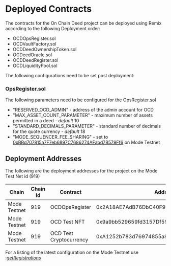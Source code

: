 # Deployed Contracts

The contracts for the On Chain Deed project can be deployed using Remix according to the following Deployment order:
- OCDOpsRegister.sol
- OCDVaultFactory.sol 
- OCDDeedOwnershipToken.sol
- OCDeedOracle.sol
- OCDDeedRegister.sol
- OCDLiquidityPool.sol

The following configurations need to be set post deployment:
### OpsRegister.sol 
The following parameters need to be configured for the OpsRegister.sol
 - "RESERVED_OCD_ADMIN" - address of the admin account for OCD
 - "MAX_ASSET_COUNT_PARAMETER" - maximum number of assets permitted in a deed - *default* 10
 - "STANDARD_DECIMALS_PARAMETER" - standard number of decimals for the quote currency - *default* 18
 - "MODE_SEQUENCER_FEE_SHARING" - set to [0xBBd707815a7F7eb6897C7686274AFabd7B579Ff6](https://sepolia.explorer.mode.network/address/0xBBd707815a7F7eb6897C7686274AFabd7B579Ff6) on Mode Testnet

## Deployment Addresses 
The following are the deployment addresses for the project on the Mode Test Net id (919)

| Chain        | Chain Id   |  Contract               | Address                                    | Description |
|--------------|------------|-------------------------|--------------------------------------------|-------------|
| Mode Testnet |    919     | OCDOpsRegister          | 0x2A18AE7AdB76DbC40F961c92F461b1c370D33ddd |             |
| Mode Testnet |    919     | OCD Test NFT            | 0x9a9bb529659fd3157Df551109bD0D0542868ED4A |             |
| Mode Testnet |    919     | OCD Test Cryptocurrency | 0xA1252b783d76974855a8649c2eF4478Bee96cfB1 |             |

For a listing of the latest configuration on the Mode Testnet use :*[getRegistrations](https://sepolia.explorer.mode.network/address/0x2A18AE7AdB76DbC40F961c92F461b1c370D33ddd?tab=read_contract)*


